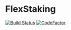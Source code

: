 # FlexStaking

[![Build Status](https://api.travis-ci.com/The-Poolz/FlexStaking.svg?branch=flex-staking)](https://app.travis-ci.com/The-Poolz/FlexStaking)
[![CodeFactor](https://www.codefactor.io/repository/github/the-poolz/flexstaking/badge?s=288749e86536d21a3a3baf3cb4d5643b0e2e9de4)](https://www.codefactor.io/repository/github/the-poolz/flexstaking)
